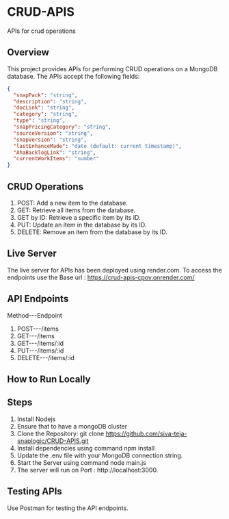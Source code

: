 # CRUD-APIS

APIs for crud operations

## Overview

This project provides APIs for performing CRUD operations on a MongoDB database. The APIs accept the following fields:

```json
{
  "snapPack": "string",
  "description": "string",
  "docLink": "string",
  "category": "string",
  "type": "string",
  "snapPricingCategory": "string",
  "sourceVersion": "string",
  "snapVersion": "string",
  "lastEnhanceMade": "date (default: current timestamp)",
  "AhaBacklogLink": "string",
  "currentWorkItems": "number"
}
```
## CRUD Operations

1. POST: Add a new item to the database.
2. GET: Retrieve all items from the database.
3. GET by ID: Retrieve a specific item by its ID.
4. PUT: Update an item in the database by its ID.
5. DELETE: Remove an item from the database by its ID.

## Live Server

The live server for APIs has been deployed using render.com.
To access the endpoints use the Base url : https://crud-apis-cpov.onrender.com/

## API Endpoints
Method---Endpoint
1. POST---/items
2. GET---/items
3. GET---/items/:id
4. PUT---/items/:id
5. DELETE---/items/:id

## How to Run Locally
## Steps

1. Install Nodejs
2. Ensure that to have a mongoDB cluster
3. Clone the Repository:
   git clone https://github.com/siva-teja-snaplogic/CRUD-APIS.git
4. Install dependencies using command npm install
5. Update the .env file with your MongoDB connection string.
6. Start the Server using command node main.js
7. The server will run on Port : http://localhost:3000.

## Testing APIs

Use Postman for testing the API endpoints.
